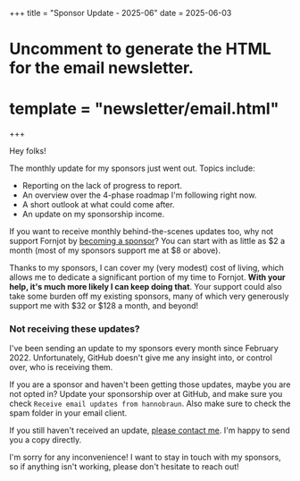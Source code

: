 +++
title = "Sponsor Update - 2025-06"
date = 2025-06-03

# Uncomment to generate the HTML for the email newsletter.
# template = "newsletter/email.html"
+++

Hey folks!

The monthly update for my sponsors just went out. Topics include:

- Reporting on the lack of progress to report.
- An overview over the 4-phase roadmap I'm following right now.
- A short outlook at what could come after.
- An update on my sponsorship income.

If you want to receive monthly behind-the-scenes updates too, why not support
Fornjot by [becoming a sponsor](https://github.com/sponsors/hannobraun)? You can
start with as little as $2 a month (most of my sponsors support me at $8 or above).

Thanks to my sponsors, I can cover my (very modest) cost of living, which allows me to dedicate a significant portion of my time to Fornjot. **With your help, it's much more likely I can keep doing that**. Your support could also take some burden off my existing sponsors, many of which very generously support me with $32 or $128 a month, and beyond!


### Not receiving these updates?

I've been sending an update to my sponsors every month since February 2022.
Unfortunately, GitHub doesn't give me any insight into, or control over, who is receiving them.

If you are a sponsor and haven't been getting those updates, maybe you are not opted
in? Update your sponsorship over at GitHub, and make sure you check
`Receive email updates from hannobraun`. Also make sure to check the spam folder
in your email client.

If you still haven't received an update,
[please contact me](mailto:hello@hannobraun.com). I'm happy to send you a copy
directly.

I'm sorry for any inconvenience! I want to stay in touch with my sponsors, so if
anything isn't working, please don't hesitate to reach out!
